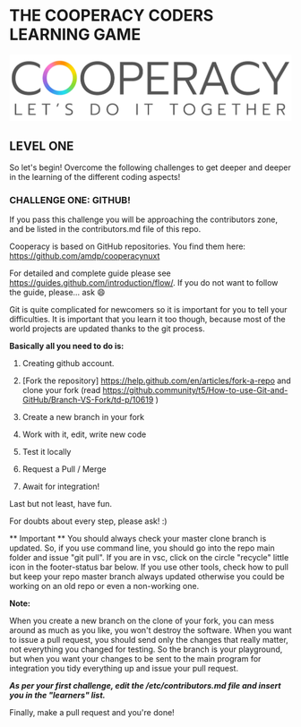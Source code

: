 # THE COOPERACY CODERS LEARNING GAME

![Image](/assets/image/github/image3.png)

## LEVEL ONE

So let's begin! Overcome the following challenges
to get deeper and deeper in the learning of
the different coding aspects!

### CHALLENGE ONE: GITHUB!

If you pass this challenge you
will be approaching the contributors
zone, and be listed in the
contributors.md file of this repo.

Cooperacy is based on GitHub repositories.
You find them here: https://github.com/amdp/cooperacynuxt

For detailed and complete guide please see
https://guides.github.com/introduction/flow/.
If you do not want to follow the guide, please… ask 😄

Git is quite complicated for newcomers
so it is important for you to tell your
difficulties. It is important that you learn it
too though, because most of the world projects
are updated thanks to the git process.

**Basically all you need to do is:**

1.  Creating github account.

2.  [Fork the repository]
    https://help.github.com/en/articles/fork-a-repo
    and clone your fork
    (read https://github.community/t5/How-to-use-Git-and-GitHub/Branch-VS-Fork/td-p/10619 )
3.  Create a new branch in your fork

4.  Work with it, edit, write new code

5.  Test it locally

6.  Request a Pull / Merge

7.  Await for integration!

Last but not least, have fun.

For doubts about every step, please ask! :)

** Important **
You should always check your master
clone branch is updated. So, if you
use command line, you should go into
the repo main folder and issue "git
pull". If you are in vsc, click on
the circle "recycle" little icon in
the footer-status bar below. If you
use other tools, check how to pull
but keep your repo master branch
always updated otherwise you could
be working on an old repo or even
a non-working one.

**Note:**

When you create a new branch on the
clone of your fork, you can mess
around as much as you like, you won't
destroy the software. When you want to
issue a pull request, you should send
only the changes that really matter,
not everything you changed for testing.
So the branch is your playground, but
when you want your changes to be sent
to the main program for integration
you tidy everything up and issue your
pull request.

**_As per your first challenge,
edit the /etc/contributors.md file
and insert you in the "learners" list._**

Finally, make a pull request and you're done!
